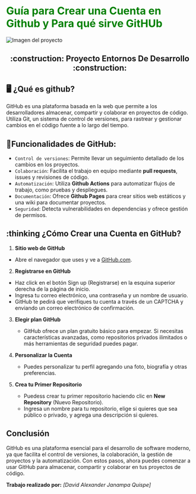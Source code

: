 # <span style="color:green">Guía para Crear una Cuenta en Github y Para qué sirve GitHUb</span>

![Imagen del proyecto](https://github.com/user-attachments/assets/a240ff06-9492-49e3-8457-42b1ed4fd22a)

<h2 align="center">
:construction: Proyecto Entornos De Desarrollo :construction:
</h2>

## :desktop_computer: ¿Qué es github?
GitHub es una plataforma basada en la web que permite a los desarrolladores almacenar, 
compartir y colaborar en proyectos de código. Utiliza Git, un sistema de control de versiones, 
para rastrear y gestionar cambios en el código fuente a lo largo del tiempo.

## :hammer:Funcionalidades de GitHub:

- `Control de versiones`: Permite llevar un seguimiento detallado de los cambios en los proyectos.
- `Colaboración`: Facilita el trabajo en equipo mediante **pull requests**, issues y revisiones de código.
- `Automatización`: Utiliza **Github Actions** para automatizar flujos de trabajo, como pruebas y despliegues.
- `Documentación`: Ofrece **Github Pages** para crear sitios web estáticos y una wiki para documentar proyectos.
- `Seguridad`: Detecta vulnerabilidades en dependencias y ofrece gestión de permisos.

## :thinking ¿Cómo Crear una Cuenta en GitHub?

1. **Sitio web de GitHub**
  - Abre el navegador que uses y ve a [GitHub.com](https://github.com).

2. **Regístrarse en GitHub**
  - Haz click en el botón Sign up (Registrarse) en la esquina superior derecha de la página de inicio.
  - Ingresa tu correo electrónico, una contraseña y un nombre de usuario.
  - GitHub te pedirá que verifiques tu cuenta a través de un CAPTCHA y enviando un correo electrónico de confirmación.

3. **Elegir plan GitHub**
   - GitHub ofrece un plan gratuito básico para empezar. Si necesitas características avanzadas,
     como repositorios privados ilimitados o más herramientas de seguridad   puedes pagar.

4. **Personalizar la Cuenta**
   - Puedes personalizar tu perfil agregando una foto, biografía y otras preferencias.
  
5. **Crea tu Primer Repositorio**
   - Puedess crear tu primer repositorio haciendo clic en **New Repository** (Nuevo Repositorio).
   - Ingresa un nombre para tu repositorio, elige si quieres que sea público o privado, y agrega una descripción si quieres.

## Conclusión

GitHub es una plataforma esencial para el desarrollo de software moderno, ya que facilita el control de versiones, 
la colaboración, la gestión de proyectos y la automatización. Con estos pasos, ahora puedes comenzar a usar GitHub para almacenar, compartir y colaborar en tus proyectos de código. 

**Trabajo realizado por:** *[David Alexander Janampa Quispe]*

